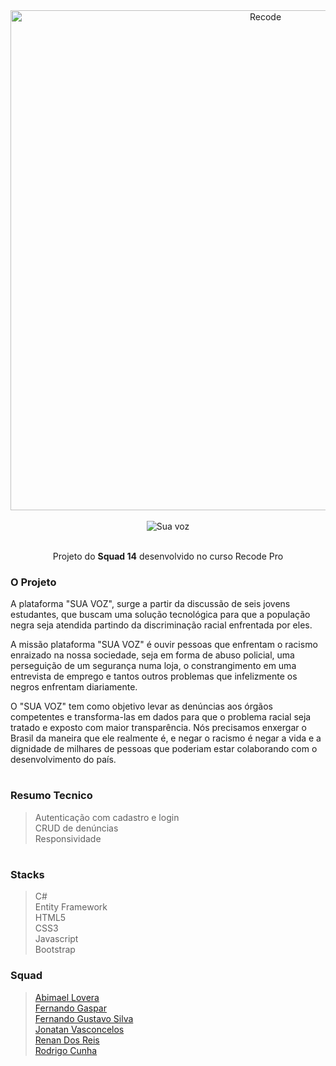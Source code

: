 <div align="center">
 
<img  width="800"  alt="Recode" justify-content="center" src="https://newsga.recode.org.br/assets/img/logo-recode-azul.png">
  
   <br>
   <br>
  
<img  alt="Sua voz" justify-content="center" src="https://raw.githubusercontent.com/FeGustavo07/siteAgenciaDeViagens/main/imagens/suaVoz-bege.png?token=GHSAT0AAAAAABRFDCRQSIU4DYSAWYW34ORAYSLBLVA">
  
   <br>
   <br>


  <p>Projeto do <strong>Squad 14</strong> desenvolvido no curso Recode Pro</p>
</div>

<div>
<h3> O Projeto </h3> 
<p>
  A plataforma "SUA VOZ", surge a partir da discussão de seis jovens estudantes, 
  que buscam uma solução tecnológica para que a população negra seja atendida partindo da discriminação racial enfrentada por eles.
</p>
 
<p>
  A missão plataforma "SUA VOZ" é ouvir pessoas que enfrentam o racismo enraizado na nossa sociedade, 
  seja em forma de abuso policial, uma perseguição de um segurança numa loja, o constrangimento em uma entrevista de emprego 
  e tantos outros problemas que infelizmente os negros enfrentam diariamente.

O "SUA VOZ" tem como objetivo levar as denúncias aos órgãos competentes e transforma-las em dados para que o problema racial seja tratado 
  e exposto com maior transparência. Nós precisamos enxergar o Brasil da maneira que ele realmente é, e negar o racismo é negar a vida e a 
  dignidade de milhares de pessoas que poderiam estar colaborando com o desenvolvimento do país.
</p>
  
  #
  
<h3> Resumo Tecnico </h3>
  
> Autenticação com cadastro e login </br>
> CRUD de denúncias </br>
> Responsividade </br>
  
  #


<h3> Stacks </h3>

> C# </br>
> Entity Framework </br>
> HTML5 </br>
> CSS3 </br>
> Javascript </br>
> Bootstrap
</div>

<div>
<h3> Squad </h3>

> [Abimael Lovera](https://github.com/Abimael-Lovera) </br>
> [Fernando Gaspar](https://github.com/FernandoGasparr) </br>
> [Fernando Gustavo Silva](https://github.com/FeGustavo07) </br>
> [Jonatan Vasconcelos](https://github.com/jonatanmk) </br>
> [Renan Dos Reis](https://github.com/RenanReisFernandes) </br>
> [Rodrigo Cunha](https://github.com/rodsluizz) </br>
  
</div>

<div>
</div>
